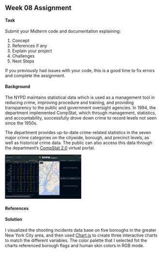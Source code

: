 ## Week 08 Assignment

#### Task
Submit your Midterm code and documentation explaining:

1. Concept
2. References if any
3. Explain your project
4. Challenges
5. Next Steps

If you previously had issues with your code, this is a good time to fix errors and complete the assignment. 

#### Background
The NYPD maintains statistical data which is used as a management tool in reducing crime, improving procedure and training, and providing transparency to the public and government oversight agencies. In 1994, the department implemented CompStat, which through management, statistics, and accountability, successfully drove down crime to record levels not seen since the 1950s.

The department provides up-to-date crime-related statistics in the seven major crime categories on the citywide, borough, and precinct levels, as well as historical crime data. The public can also access this data through the department’s [CompStat 2.0](https://compstat.nypdonline.org/2e5c3f4b-85c1-4635-83c6-22b27fe7c75c/view/89) virtual portal.

<img src="https://github.com/yujunmjiang/WebAdvanced_Spring2020_jiany023/blob/master/week8_hw/screencapture-compstat-nypdonline-org-2e5c3f4b-85c1-4635-83c6-22b27fe7c75c-view-89-2020-03-16-23_11_58.png" width="50%"/>

#### References

#### Solution
I visualized the shooting incidents data base on five boroughs in the greater New York City area, and then used [Chart.js](https://www.chartjs.org/) to create three interactive charts to match the different variables. The color palette that I selected fot the charts referenced borough flags and human skin colors in RGB mode.
